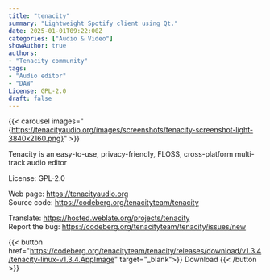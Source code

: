```yaml
---
title: "tenacity"
summary: "Lightweight Spotify client using Qt."
date: 2025-01-01T09:22:00Z
categories: ["Audio & Video"]
showAuthor: true
authors:
- "Tenacity community"
tags: 
- "Audio editor"
- "DAW"
License: GPL-2.0
draft: false
---
```


{{< carousel images="{https://tenacityaudio.org/images/screenshots/tenacity-screenshot-light-3840x2160.png}" >}}

Tenacity is an easy-to-use, privacy-friendly, FLOSS, cross-platform multi-track audio editor

License: GPL-2.0

Web page: <https://tenacityaudio.org>  
Source code: <https://codeberg.org/tenacityteam/tenacity>  

Translate: <https://hosted.weblate.org/projects/tenacity>  
Report the bug: <https://codeberg.org/tenacityteam/tenacity/issues/new>  

{{< button href="https://codeberg.org/tenacityteam/tenacity/releases/download/v1.3.4/tenacity-linux-v1.3.4.AppImage" target="_blank">}}
Download
{{< /button >}}
